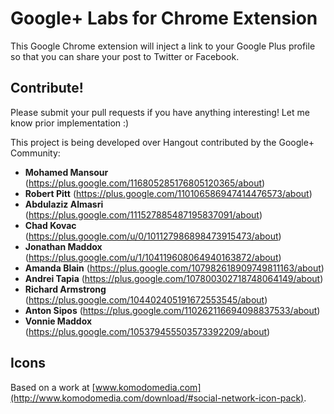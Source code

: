 Google+ Labs for Chrome Extension
=====================================

This Google Chrome extension will inject a link to your Google Plus profile so
that you can share your post to Twitter or Facebook.

Contribute!
-----------------
Please submit your pull requests if you have anything interesting! Let me know
prior implementation :)

This project is being developed over Hangout contributed by the Google+ Community:
* **Mohamed Mansour** (https://plus.google.com/116805285176805120365/about)
* **Robert Pitt** (https://plus.google.com/110106586947414476573/about)
* **Abdulaziz Almasri** (https://plus.google.com/111527885487195837091/about)
* **Chad Kovac** (https://plus.google.com/u/0/101127986898473915473/about)
* **Jonathan Maddox** (https://plus.google.com/u/1/104119608064940163872/about)
* **Amanda Blain** (https://plus.google.com/107982618909749811163/about)
* **Andrei Tapia** (https://plus.google.com/107800302718748064149/about)
* **Richard Armstrong** (https://plus.google.com/104402405191672553545/about)
* **Anton Sipos** (https://plus.google.com/110262116694098837533/about)
* **Vonnie Maddox** (https://plus.google.com/105379455503573392209/about)

Icons
-----------------
Based on a work at [www.komodomedia.com](http://www.komodomedia.com/download/#social-network-icon-pack).

